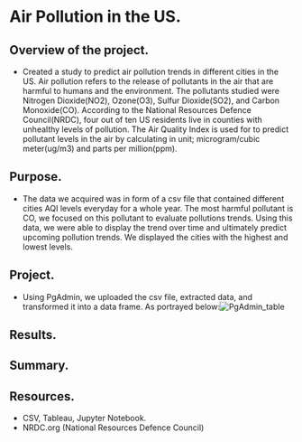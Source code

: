 # Air Pollution in the US. 
## Overview of the project.
- Created a study to predict air pollution trends in different cities in the US. Air pollution refers to the release of pollutants in the air that are harmful to humans and the environment. The pollutants studied were Nitrogen Dioxide(NO2), Ozone(O3), Sulfur Dioxide(SO2), and Carbon Monoxide(CO). According to the National Resources Defence Council(NRDC), four out of ten US residents live in counties with unhealthy levels of pollution. The Air Quality Index is used for to predict pollutant levels in the air by calculating in unit; microgram/cubic meter(ug/m3) and parts per million(ppm). 

## Purpose.
- The data we acquired was in form of a csv file that contained different cities AQI levels everyday for a whole year. The most harmful pollutant is CO, we focused on this pollutant to evaluate pollutions trends. Using this data, we were able to display the trend over time and ultimately predict upcoming pollution trends. We displayed the cities with the highest and lowest levels. 

## Project.
- Using PgAdmin, we uploaded the csv file, extracted data, and transformed it into a data frame. As portrayed below:![PgAdmin_table](https://user-images.githubusercontent.com/83738699/140443288-b20d7fa5-b4f3-4cd5-9f6d-f9192376dd25.PNG)


## Results.



## Summary.







## Resources.
- CSV, Tableau, Jupyter Notebook.
- NRDC.org (National Resources Defence Council)

